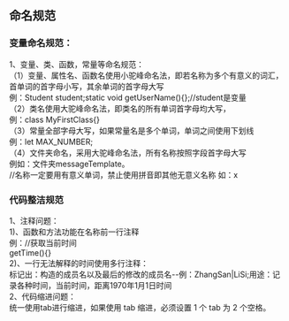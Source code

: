 ## 命名规范

### 变量命名规范：
1、变量、类、函数，常量等命名规范：  
（1）变量、属性名、函数名使用小驼峰命名法，即若名称为多个有意义的词汇，首单词的首字母小写，其余单词的首字母大写  
例：Student student;static void getUserName(){};//student是变量  
（2）类名使用大驼峰命名法，即类名的所有单词首字母均大写，  
例：class MyFirstClass{}  
（3）常量全部字母大写，如果常量名是多个单词，单词之间使用下划线  
例：let MAX_NUMBER;  
（4）文件夹命名，采用大驼峰命名法，所有名称按照字段首字母大写  
例如：文件夹messageTemplate。  
//名称一定要用有意义单词，禁止使用拼音即其他无意义名称 如：x

### 代码整洁规范
1、注释问题：  
1)、函数和方法功能在名称前一行注释  
例：//获取当前时间  
getTime(){}  
2)、一行无法解释的时间使用多行注释：  
标记出：构造的成员名以及最后的修改的成员名--例：ZhangSan|LiSi;用途：记录各种时间，当前时间，距离1970年1月1日时间  
2、代码缩进问题：  
统一使用tab进行缩进，如果使用 tab 缩进，必须设置 1 个 tab 为 2 个空格。  
